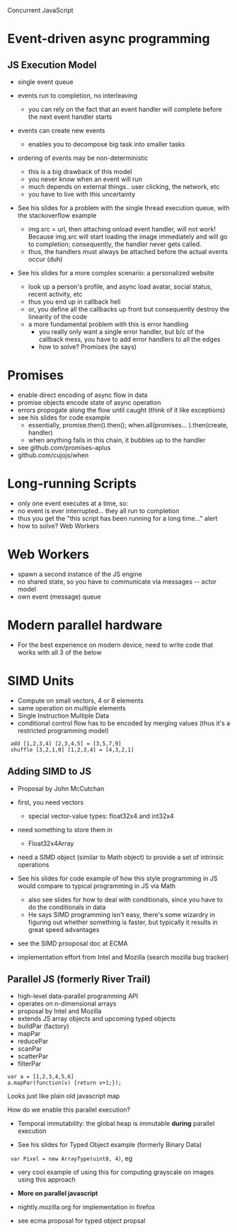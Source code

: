 Concurrent JavaScript

# Event-driven async programming

## JS Execution Model

 - single event queue
 - events run to completion, no interleaving
   - you can rely on the fact that an event handler will complete before the next event handler starts
 - events can create new events
   - enables you to decompose big task into smaller tasks
 - ordering of events may be non-deterministic
   - this is a big drawback of this model
   - you never know when an event will run
   - much depends on external things.. user clicking, the network, etc
   - you have to live with this uncertainty

 - See his slides for a problem with the single thread execution queue, with the stackoverflow example
   - img.src = url, then attaching onload event handler, will not work! Because img.src will start loading the image immediately and will go to completion; consequently, the handler never gets called.
   - thus, the handlers must always be attached before the actual events occur (duh)
 - See his slides for a more complex scenario: a personalized website
   - look up a person's profile, and async load avatar, social status, recent activity, etc
   - thus you end up in callback hell
   - or, you define all the callbacks up front but consequently destroy the linearity of the code
   - a more fundamental problem with this is error handling
     - you really only want a single error handler, but b/c of the callback mess, you have to add error handlers to all the edges
     - how to solve? Promises (he says)

# Promises

 - enable direct encoding of async flow in data
 - promise objects encode state of async operation
 - errors propogate along the flow until caught (think of it like exceptions)
 - see his slides for code example
   - essentially, promise.then().then(); when.all(promises... ).then(create, handler)
   - when anything fails in this chain, it bubbles up to the handler
 - see github.com/promises-aplus
 - github.com/cujojs/when

# Long-running Scripts

 - only one event executes at a time, so:
 - no event is ever interrupted... they all run to completion
 - thus you get the "this script has been running for a long time..." alert
 - how to solve? Web Workers


# Web Workers

 - spawn a second instance of the JS engine
 - no shared state, so you have to communicate via messages -- actor model
 - own event (message) queue

# Modern parallel hardware

 - For the best experience on modern device, need to write code that works with all 3 of the below

# SIMD Units

 - Compute on small vectors, 4 or 8 elements
 - same operation on multiple elements
 - Single Instruction Multiple Data
 - conditional control flow has to be encoded by merging values (thus it's a restricted programming model)

```
 add [1,2,3,4] [2,3,4,5] = [3,5,7,9]
 shuffle [3,2,1,0] [1,2,3,4] = [4,3,2,1]
```

## Adding SIMD to JS

 - Proposal by John McCutchan
 - first, you need vectors
   - special vector-value types: float32x4 and int32x4
 - need something to store them in
   - Float32x4Array
 - need a SIMD object (similar to Math object) to provide a set of intrinsic operations
 - See his slides for code example of how this style programming in JS would compare to typical programming in JS via Math
   - also see slides for how to deal with conditionals, since you have to do the conditionals in data
   - He says SIMD programming isn't easy, there's some wizardry in figuring out whether something is faster, but typically it results in great speed advantages

 - see the SIMD prooposal doc at ECMA
 - implementation effort from Intel and Mozilla (search mozilla bug tracker)

## Parallel JS (formerly River Trail)
  - high-level data-parallel programming API
  - operates on n-dimensional arrays
  - proposal by Intel and Mozilla
  - extends JS array objects and upcoming typed objects
   - buildPar (factory)
   - mapPar
   - reducePar
   - scanPar
   - scatterPar
   - filterPar

```
var a = [1,2,3,4,5,6]
a.mapPar(function(v) {return v+1;});
```

Looks just like plain old javascript map

How do we enable this parallel execution?

- Temporal immutability: the global heap is immutable **during** parallel execution

- See his slides for Typed Object example (formerly Binary Data)

` var Pixel = new ArrayType(uint8, 4)`, eg
- very cool example of using this for computing grayscale on images using this approach

- **More on parallel javascript**
 - nightly.mozilla.org for implementation in firefox
 - see ecma proposal for typed object propsal

